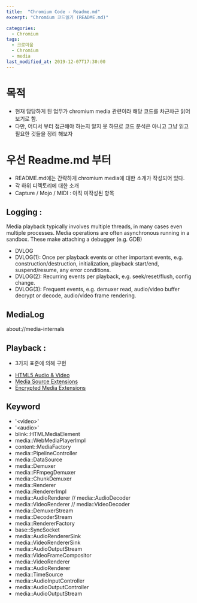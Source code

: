 ```yaml
---
title:  "Chromium Code - Readme.md"
excerpt: "Chromium 코드읽기 (README.md)"

categories:
  - Chromium
tags:
  - 크로미움
  - Chromium
  - media
last_modified_at: 2019-12-07T17:30:00
---
```


# 목적
* 현재 담당하게 된 업무가 chromium media 관련이라 해당 코드를 차근차근 읽어 보기로 함.
* 다만, 어디서 부터 접근해야 하는지 알지 못 하므로 코드 분석은 아니고 그냥 읽고 필요한 것들을 정리 해보자

# 우선 Readme.md 부터
* README.md에는 간략하게 chromium media에 대한 소개가 작성되어 있다. 
* 각 하위 디렉토리에 대한 소개
* Capture / Mojo / MIDI : 아직 미작성된 항목
## Logging : 
Media playback typically involves multiple threads, in many cases even multiple processes. 
Media operations are often asynchronous running in a sandbox. 
These make attaching a debugger (e.g. GDB)

* DVLOG
* DVLOG(1): Once per playback events or other important events, e.g.
  construction/destruction, initialization, playback start/end, suspend/resume,
  any error conditions.
* DVLOG(2): Recurring events per playback, e.g. seek/reset/flush, config change.
* DVLOG(3): Frequent events, e.g. demuxer read, audio/video buffer decrypt or
  decode, audio/video frame rendering.
  
## MediaLog
about://media-internals

## Playback : 

- 3가지 표준에 의해 구현
* [HTML5 Audio & Video](https://dev.w3.org/html5/spec-author-view/video.html)
* [Media Source Extensions](https://www.w3.org/TR/media-source/)
* [Encrypted Media Extensions](https://www.w3.org/TR/encrypted-media/)

## Keyword 
  * '\<video\>' 
  * '\<audio\>' 
  * blink::HTMLMediaElement
  * media::WebMediaPlayerImpl
  * content::MediaFactory
  * media::PipelineController
  * media::DataSource
  * media::Demuxer
  * media::FFmpegDemuxer
  * media::ChunkDemuxer
  * media::Renderer
  * media::RendererImpl
  * media::AudioRenderer // media::AudioDecoder
  * media::VideoRenderer // media::VideoDecoder
  * media::DemuxerStream
  * media::DecoderStream
  * media::RendererFactory
  * base::SyncSocket
  * media::AudioRendererSink
  * media::VideoRendererSink
  * media::AudioOutputStream
  * media::VideoFrameCompositor
  * media::VideoRenderer
  * media::AudioRenderer
  * media::TimeSource
  * media::AudioInputController
  * media::AudioOutputController
  * media::AudioOutputStream
